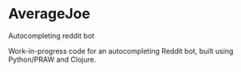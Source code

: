 # AverageJoe
Autocompleting reddit bot

Work-in-progress code for an autocompleting Reddit bot, built using Python/PRAW and Clojure.

